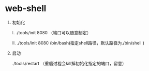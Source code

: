 
# web-shell

1. 初始化

    I. ./tools/init 8080 （端口可以随意制定）

    II. ./tools/init 8080 /bin/bash(指定shell路径，默认路径为./bin/shell )

2. 启动

    ./tools/restart （重启过程会kill掉初始化指定的端口，留意）
